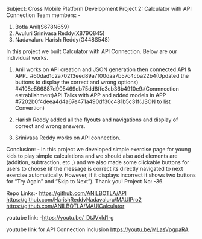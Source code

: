 Subject: Cross Mobile Platform Development
Project 2: Calculator with API Connection
Team members: -
1. Botla Anil(S678N659)
2. Avuluri Srinivasa Reddy(X879Q845)
3. Nadavaluru Harish Reddy(G448S548)


In this project we built Calculator with API Connection.
Below are our individual works.
1. Anil works on API creation and JSON generation then connected API & APP..
#60dad1c2a70213eed89a7f00daa7b57c4cba22b4(Updated the buttons to display the correct and wrong options)
#4108e566887d905469db75dd8ffe3cb36b4910e9:(Conmnection estrablishment)API Talks with APP and added models in APP
#7202b0f4deea4d4a67e471a490df30c481b5c31f(JSON to list Convertion)


2. Harish Reddy added all the flyouts and navigations and display of correct and wrong answers.
3. Srinivasa Reddy works on API connection.




Conclusion: -
In this project we developed simple exercise page for young kids to play simple calculations and we should also add elements are (addition, subtraction, etc.,) and we also made some clickable buttons for users to choose (if the message is correct its directly navigated to next exercise automatically. However, if it displays incorrect it shows two buttons for “Try Again” and “Skip to Next”).
Thank you!
Project No: -36.


Repo Links:-
https://github.com/ANILBOTLA/API
https://github.com/HarishReddyNadavaluru/MAUIPro2
https://github.com/ANILBOTLA/MAUICalculator

youtube link: -https://youtu.be/_DtJVxld1-g

youtube link for API Connection inclusion https://youtu.be/MLasVpgpaRA
